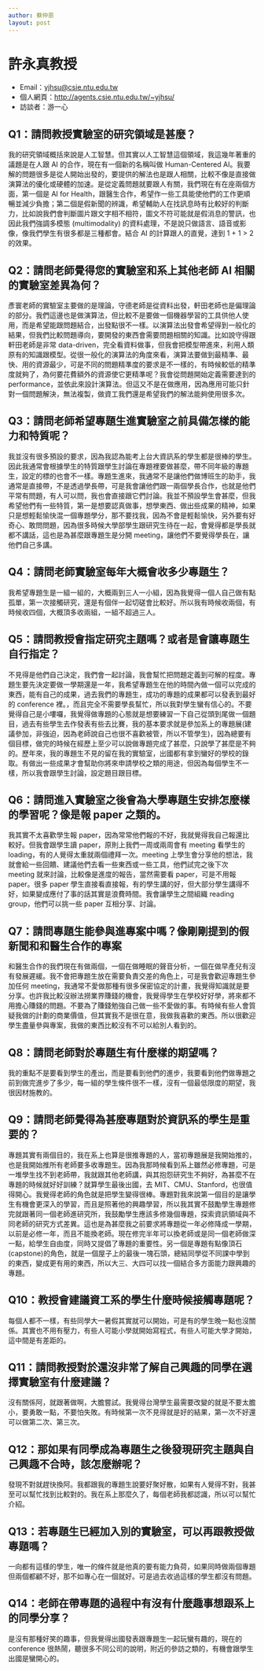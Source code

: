 ```yaml
---
author: 蔡仲恩
layout: post
---
```


#  許永真教授

- Email：yjhsu@csie.ntu.edu.tw
- 個人網頁：<http://agents.csie.ntu.edu.tw/~yjhsu/>
- 訪談者：游一心

## Q1：請問教授實驗室的研究領域是甚麼？
我的研究領域概括來說是人工智慧。但其實以人工智慧這個領域，我這幾年著重的議題是在人跟 AI 的合作，現在有一個新的名稱叫做 Human-Centered AI。我要解的問題很多是從人開始出發的，要提供的解法也是跟人相關，比較不像是直接做演算法的優化或硬體的加速。是從定義問題就要跟人有關，我們現在有在座兩個方面，第一個是 AI for Health，跟醫生合作，希望作一些工具能使他們的工作更順暢並減少負擔；第二個是假新聞的辨識，希望輔助人在找訊息時有比較好的判斷力，比如說我們會判斷圖片跟文字相不相符，圖文不符可能就是假消息的警訊，也因此我們強調多模態 (multimodality) 的資料處理，不是說只做語言、語音或影像，像我們學生有很多都是三種都會。結合 AI 的計算跟人的直覺，達到 1 + 1 > 2 的效果。

## Q2：請問老師覺得您的實驗室和系上其他老師 AI 相關的實驗室差異為何？
彥寰老師的實驗室主要做的是理論，守德老師是從資料出發，軒田老師也是偏理論的部分。我們這邊也是做演算法，但比較不是要做一個機器學習的工具供他人使用，而是希望能跟問題結合，出發點很不一樣。以演算法出發會希望得到一般化的結果，但我們比較問題導向，要開發的東西會需要問題相關的知識。比如說守得跟軒田老師是非常 data-driven，完全看資料做事，但我會把模型帶進來，利用人類原有的知識跟模型。從很一般化的演算法的角度來看，演算法要做到最精準、最快、用的資源最少，可是不同的問題精準度的要求是不一樣的，有時候較低的精準度就夠了，為何要花費額外的資源使它更精準呢？我會從問題開始定義需要達到的 performance，並依此來設計演算法。但這又不是在做應用，因為應用可能只針對一個問題解決，無法複製，做資工我們還是希望我們的解法能夠使用很多次。

## Q3：請問老師希望專題生進實驗室之前具備怎樣的能力和特質呢？
我並沒有很多預設的要求，因為我認為能考上台大資訊系的學生都是很棒的學生。因此我通常會根據學生的特質跟學生討論在專題裡要做甚麼，帶不同年級的專題生，設定的標的也會不一樣。專題生進來，我通常不是讓他們做博班生的助手，我通常是直接帶，不是透過學長帶，可是我會讓他們跟一兩個學長合作，也就是他們平常有問題，有人可以問，我也會直接跟它們討論。我並不預設學生會甚麼，但我希望他們有一些特質，第一是想要認真做事，想學東西、做出些成果的精神，如果只是想輕鬆愉快混一個專題學分，那不要找我，因為不會是輕鬆愉快，另外要有好奇心、敢問問題，因為很多時候大學部學生跟研究生待在一起，會覺得都是學長就都不講話，這也是為甚麼跟專題生是分開 meeting，讓他們不要覺得學長在，讓他們自己多講。

## Q4：請問老師實驗室每年大概會收多少專題生？
我希望專題生是一組一組的，大概兩到三人一小組，因為我覺得一個人自己做有點孤單，第一次接觸研究，還是有個伴一起切磋會比較好。所以我有時候收兩個，有時候收四個，大概頂多收兩組，一組不超過三人。

## Q5：請問教授會指定研究主題嗎？或者是會讓專題生自行指定？
不見得是他們自己決定，我們會一起討論，我會幫忙把問題定義到可解的程度。專題生要先決定要做一學期還是一年，我希望專題生在他的時間內做一個可以完成的東西，能有自己的成果，過去我們的專題生，成功的專題的成果都可以發表到最好的 conference 裡。，而且完全不需要學長幫忙，所以我對學生蠻有信心的。不要覺得自己是小嘍囉，我覺得做專題的心態就是想要練習一下自己從頭到尾做一個題目，過去有些學生去作發表有些去比賽，我的基本要求就是參加系上的專題展(建議參加，非強迫，因為老師說自己也很不喜歡被管，所以不管學生)，因為總要有個目標，做完的時候在經歷上至少可以說做專題完成了甚麼，只說學了甚麼是不夠的。歷年來，我的專題生不見的留在我的實驗室，出國都有拿到蠻好的學校的錄取。有做出一些成果才會幫助你將來申請學校之類的用途，但因為每個學生不一樣，所以我會跟學生討論，設定題目跟目標。

## Q6：請問進入實驗室之後會為大學專題生安排怎麼樣的學習呢？像是報 paper 之類的。
我其實不太喜歡學生報 paper，因為常常他們報的不好，我就覺得我自己報還比較好。但我會跟學生讀 paper，原則上我們一周或兩周會有 meeting 看學生的 loading，有的人覺得太重就兩個禮拜一次。meeting 上學生會分享他的想法，我就會給一些回饋、建議他們去看一些東西或一些工具，他們試完之後下次 meeting 就來討論，比較像是進度的報告，當然需要看 paper，可是不用報 paper。很多 paper 學生直接看直接報，有的學生講的好，但大部分學生講得不好，如果變成應付了事的話其實是浪費時間。我會讓學生之間組織 reading group，他們可以挑一些 paper 互相分享、討論。

## Q7：請問專題生能參與進專案中嗎？像剛剛提到的假新聞和和醫生合作的專案
和醫生合作的我們現在有做兩個，一個在做睡眠的聲音分析，一個在做早產兒有沒有發展遲緩。我不會把專題生放在需要負責交差的角色上，可是我會歡迎專題生參加任何 meeting，我通常不愛做那種有很多保密協定的計畫，我覺得知識就是要分享。也許我比較沒辦法撈業界賺錢的機會，我覺得學生在學校好好學，將來都不用擔心賺錢的問題。不要為了賺錢勉強自己做一些不愛做的事。有時候有些人會質疑我做的計劃的商業價值，但其實我不是很在意，我做我喜歡的東西。所以很歡迎學生盡量參與專案，我做的東西比較沒有不可以給別人看到的。

## Q8：請問老師對於專題生有什麼樣的期望嗎？
我的重點不是要看到學生的產出，而是要看到他們的進步，我要看到他們做專題之前到做完進步了多少，每一組的學生條件很不一樣，沒有一個最低限度的期望，我很因材施教的。

## Q9：請問老師覺得為甚麼專題對於資訊系的學生是重要的？
專題其實有兩個目的，我在系上也算是很推專題的人，當初專題展是我開始推的，也是我開始推所有老師要多收專題生。因為我那時候看到系上雖然必修專題，可是一堆學生找不到老師帶，我就跟其他老師講，與其抱怨研究生不夠好，為甚麼不在專題的時候就好好訓練？就算學生最後出國，去 MIT、CMU、Stanford，也很值得開心。我覺得老師的角色就是把學生變得很棒。專題對我來說第一個目的是讓學生有機會更深入的學習，而且是照著他的興趣學習，所以我其實不鼓勵學生專題修完就跟著同一個老師進研究所，我鼓勵學生應該多修幾個專題，探索資訊領域與不同老師的研究方式差異。這也是為甚麼我之前要求將專題從一年必修降成一學期，以前是必修一年，而且不能換老師。現在修完半年可以換老師或是同一個老師做深一點，給學生自由度，同時又提倡了專題的重要性。另一個是專題有點像頂石(capstone)的角色，就是一個屋子上的最後一塊石頭，總結同學從不同課中學到的東西，變成更有用的東西，所以大三、大四可以找一個結合多方面能力跟興趣的專題。

## Q10：教授會建議資工系的學生什麼時候接觸專題呢？
每個人都不一樣，有些同學大一暑假其實就可以開始，可是有的學生晚一點也沒關係。其實也不用有壓力，有些人可能小學就開始寫程式，有些人可能大學才開始，這中間是有差距的。

## Q11：請問教授對於還沒非常了解自己興趣的同學在選擇實驗室有什麼建議？
沒有關係阿，就跟著做啊，大膽嘗試。我覺得台灣學生最需要改變的就是不要太膽小，要勇敢一點，不要怕失敗。有時候第一次不見得就是好的結果，第一次不好還可以做第二次、第三次。

## Q12：那如果有同學成為專題生之後發現研究主題與自己興趣不合時，該怎麼辦呢？
發現不對就趕快換阿。我都跟我的專題生說要好聚好散，如果有人覺得不對，我甚至可以幫忙找到比較對的。我在系上那麼久了，每個老師我都認識，所以可以幫忙介紹。

## Q13：若專題生已經加入別的實驗室，可以再跟教授做專題嗎？
一向都有這樣的學生，唯一的條件就是他真的要有能力負荷，如果同時做兩個專題但兩個都顧不好，那不如專心在一個就好。可是過去收過這樣的學生都沒有問題。

## Q14：老師在帶專題的過程中有沒有什麼趣事想跟系上的同學分享？
是沒有那種好笑的趣事，但我覺得出國發表跟專題生一起玩蠻有趣的，現在的 conference 很熱鬧，聽很多不同公司的說明，附近的參訪之類的，有機會跟學生出國是蠻開心的。

